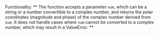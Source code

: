 Functionality: ** The function accepts a parameter `num`, which can be a string or a number convertible to a complex number, and returns the polar coordinates (magnitude and phase) of the complex number derived from `num`. It does not handle cases where `num` cannot be converted to a complex number, which may result in a ValueError. **